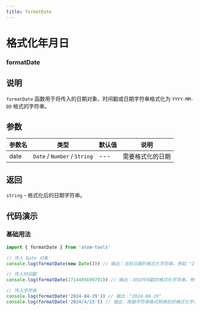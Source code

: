 ```yaml
---
title: formatDate
---
```


# 格式化年月日

### formatDate

## 说明

`formatDate` 函数用于将传入的日期对象、时间戳或日期字符串格式化为 `YYYY-MM-DD` 格式的字符串。

## 参数

| 参数名 | 类型                         | 默认值 | 说明             |
| ------ | ---------------------------- | ------ | ---------------- |
| date   | `Date` / `Number` / `String` | ---    | 需要格式化的日期 |

## 返回

`string` - 格式化后的日期字符串。

## 代码演示

### 基础用法

```js
import { formatDate } from 'atom-tools'

// 传入 Date 对象
console.log(formatDate(new Date())) // 输出：当前日期的格式化字符串，例如 "2024-04-29"

// 传入时间戳
console.log(formatDate(1714405699791)) // 输出：对应时间戳的格式化字符串，例如 "2024-04-29"

// 传入字符串
console.log(formatDate('2024-04-29')) // 输出："2024-04-29"
console.log(formatDate('2024/4/15')) // 输出：根据字符串格式转换后的格式化字符串，例如 "2024-04-15"
```
